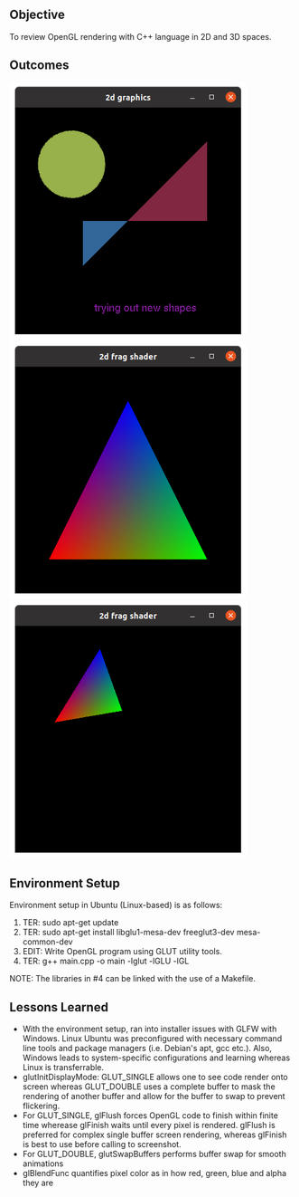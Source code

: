 ## Objective

To review OpenGL rendering with C++ language in 2D and 3D spaces.

## Outcomes

![2D Graphics](/assets/2d.png?raw=true "2D Graphics")
![2D Frag Shader](/assets/2d-frag.png?raw=true "2D Frag Shader")
![Added glTranslatef, glScalef and glRotatef attributes](/assets/2d-frag-transform.png?raw=true "2D Frag Shader Transformed")

## Environment Setup

Environment setup in Ubuntu (Linux-based) is as follows:
1) TER: sudo apt-get update
2) TER: sudo apt-get install libglu1-mesa-dev freeglut3-dev mesa-common-dev
3) EDIT: Write OpenGL program using GLUT utility tools.
4) TER: g++ main.cpp -o main -lglut -lGLU -lGL 

NOTE: The libraries in #4 can be linked with the use of a Makefile.

## Lessons Learned

- With the environment setup, ran into installer issues with GLFW with Windows. Linux Ubuntu was preconfigured with necessary command line tools and package managers (i.e. Debian's apt, gcc etc.). Also, Windows leads to system-specific configurations and learning whereas Linux is transferrable.
- glutInitDisplayMode: GLUT\_SINGLE allows one to see code render onto screen whereas GLUT\_DOUBLE uses a complete buffer to mask the rendering of another buffer and allow for the buffer to swap to prevent flickering.
- For GLUT\_SINGLE, glFlush forces OpenGL code to finish within finite time wherease glFinish waits until every pixel is rendered. glFlush is preferred for complex single buffer screen rendering, whereas glFinish is best to use before calling to screenshot.
- For GLUT\_DOUBLE, glutSwapBuffers performs buffer swap for smooth animations
- glBlendFunc quantifies pixel color as in how red, green, blue and alpha they are
